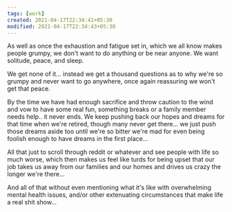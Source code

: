 ```yaml
---
tags: [work]
created: 2021-04-17T22:34:41+05:30
modified: 2021-04-17T22:34:43+05:30
---
```


As well as once the exhaustion and fatigue set in, which we all know makes people grumpy, we don't want to do anything or be near anyone. We want solitude, peace, and sleep. 

We get none of it... instead we get a thousand questions as to why we're so grumpy and never want to go anywhere, once again reassuring we won't get that peace. 

By the time we have had enough sacrifice and throw caution to the wind and vow to have some real fun, something breaks or a family member needs help.. it never ends. We keep pushing back our hopes and dreams for that time when we're retired, though many never get there... we just push those dreams aside too until we're so bitter we're mad for even being foolish enough to have dreams in the first place...

All that just to scroll through reddit or whatever and see people with life so much worse, which then makes us feel like turds for being upset that our job takes us away from our families and our homes and drives us crazy the longer we're there...

And all of that without even mentioning what it's like with overwhelming mental health issues, and/or other extenuating circumstances that make life a real shit show... 
